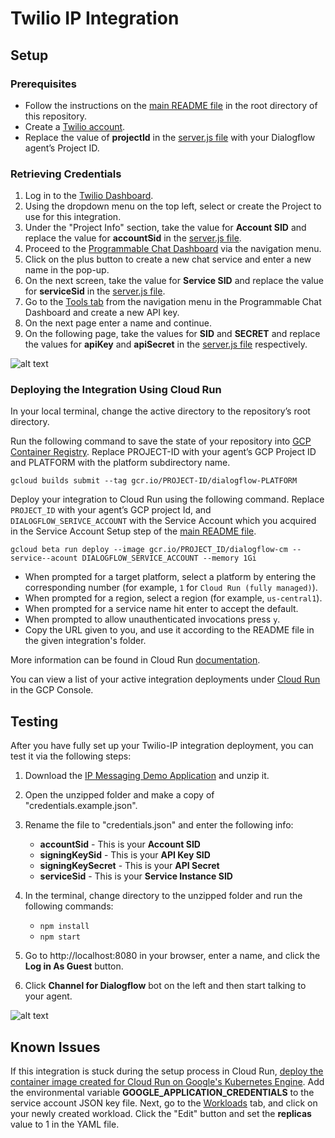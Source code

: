 # Twilio IP Integration

## Setup

### Prerequisites

- Follow the instructions on the [main README file](https://github.com/GoogleCloudPlatform/dialogflow-integrations#readme) in the root directory of this repository.
- Create a [Twilio account](https://www.twilio.com/try-twilio).
- Replace the value of __projectId__ in the [server.js file](https://github.com/GoogleCloudPlatform/dialogflow-integrations/blob/03676af04840c21c12e2590393d5542602591bee/twilio-ip/server.js#L30) with your Dialogflow agent’s Project ID.

### Retrieving Credentials

1. Log in to the [Twilio Dashboard](https://www.twilio.com/console).
2. Using the dropdown menu on the top left, select or create the Project to use for this integration. 
2. Under the "Project Info" section, take the value for __Account SID__ and replace the value for __accountSid__ in the [server.js file](https://github.com/GoogleCloudPlatform/dialogflow-integrations/blob/03676af04840c21c12e2590393d5542602591bee/twilio-ip/server.js#L31).
3. Proceed to the [Programmable Chat Dashboard](https://www.twilio.com/console/chat/dashboard) via the navigation menu.
4. Click on the plus button to create a new chat service and enter a new name in the pop-up. 
5. On the next screen, take the value for __Service SID__ and replace the value for __serviceSid__ in the [server.js file](https://github.com/GoogleCloudPlatform/dialogflow-integrations/blob/03676af04840c21c12e2590393d5542602591bee/twilio-ip/server.js#L34).
6. Go to the [Tools tab](https://www.twilio.com/console/chat/project/api-keys) from the navigation menu in the Programmable Chat Dashboard and create a new API key. 
7. On the next page enter a name and continue. 
8. On the following page, take the values for __SID__ and __SECRET__ and replace the values for __apiKey__ and __apiSecret__ in the [server.js file](https://github.com/GoogleCloudPlatform/dialogflow-integrations/blob/03676af04840c21c12e2590393d5542602591bee/twilio-ip/server.js#L32-L33) respectively.

![alt text](images/twilio-programmable-chat-credentials.png)

### Deploying the Integration Using Cloud Run

In your local terminal, change the active directory to the repository’s root directory.

Run the following command to save the state of your repository into [GCP Container Registry](https://console.cloud.google.com/gcr/). Replace PROJECT-ID with your agent’s GCP Project ID and PLATFORM with the platform subdirectory name.

```shell
gcloud builds submit --tag gcr.io/PROJECT-ID/dialogflow-PLATFORM
```

Deploy your integration to Cloud Run using the following command. Replace `PROJECT_ID` with your agent’s GCP project Id, and `DIALOGFLOW_SERIVCE_ACCOUNT` with the Service Account which you acquired in the Service Account Setup step of the [main README file](../readme.md).

```shell
gcloud beta run deploy --image gcr.io/PROJECT_ID/dialogflow-cm --service--acount DIALOGFLOW_SERVICE_ACCOUNT --memory 1Gi
```

- When prompted for a target platform, select a platform by entering the corresponding number (for example, ``1`` for ``Cloud Run (fully managed)``).
 - When prompted for a region, select a region (for example, ``us-central1``).
 - When prompted for a service name hit enter to accept the default.
 - When prompted to allow unauthenticated invocations press ``y``.
 - Copy the URL given to you, and use it according to the README file in the
 given integration's folder.

More information can be found in Cloud Run
[documentation](https://cloud.google.com/run/docs/deploying).

You can view a list of your active integration deployments under [Cloud Run](https://console.cloud.google.com/run) in the GCP Console.

## Testing

After you have fully set up your Twilio-IP integration deployment, you can test it via the following steps:

1. Download the
[IP Messaging Demo Application](https://github.com/twilio/ip-messaging-demo-js) and unzip it.
2. Open the unzipped folder and make a copy of "credentials.example.json".
3. Rename the file to "credentials.json" and enter the following info:
     * __accountSid__ - This is your __Account SID__
     * __signingKeySid__ - This is your __API Key SID__
     * __signingKeySecret__ - This is your __API Secret__
     * __serviceSid__ - This is your __Service Instance SID__

4. In the terminal, change directory to the unzipped folder and run the following commands:
    * ``npm install``
    * ``npm start``
5. Go to http://localhost:8080 in your browser, enter a name, and click the __Log in As Guest__ button.
6. Click __Channel for Dialogflow__ bot on the left and then start talking to your agent.

![alt text](images/twilio-programmable-chat-testing.png)

## Known Issues

If this integration is stuck during the setup process in Cloud Run, [deploy the container image created for Cloud Run on Google's Kubernetes Engine](https://console.cloud.google.com/kubernetes/workload/deploy). Add the environmental variable __GOOGLE_APPLICATION_CREDENTIALS__ to the service account JSON key file.  Next, go to the [Workloads](https://console.cloud.google.com/kubernetes/workload) tab, and  click on your newly created workload. Click the "Edit" button and set the __replicas__ value to 1 in the YAML file. 
